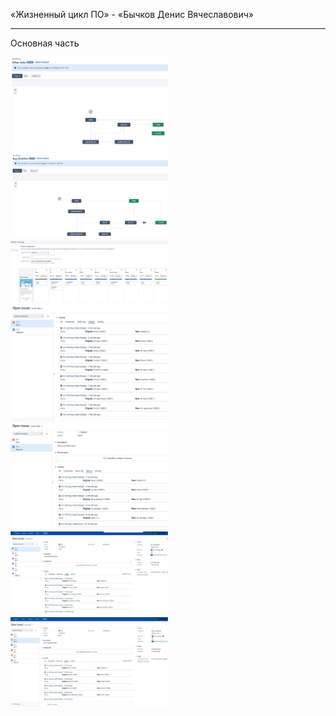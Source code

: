
«Жизненный цикл ПО» - «Бычков Денис Вячеславович»      
    
--- 





Основная часть



<img src = "img/01.JPG" width = 50%>

<img src = "img/011.JPG" width = 50%>

<img src = "img/012.JPG" width = 50%>



<img src = "img/1.JPG" width = 50%>

<img src = "img/11.JPG" width = 50%>

<img src = "img/2.JPG" width = 50%>

<img src = "img/3.JPG" width = 50%>